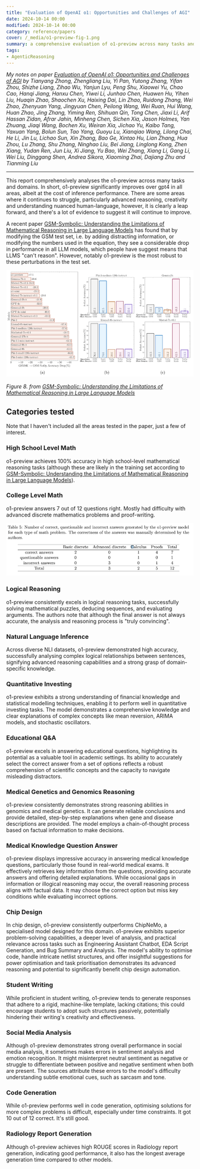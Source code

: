 ```yaml
---
title: "Evaluation of OpenAI o1: Opportunities and Challenges of AGI"
date: 2024-10-14 00:00
modified: 2024-10-14 00:00
category: reference/papers
cover: /_media/o1-preview-fig-1.png
summary: a comprehensive evaluation of o1-preview across many tasks and domains.
tags:
- AgenticReasoning
---
```


*My notes on paper [Evaluation of OpenAI o1: Opportunities and Challenges of AGI](https://arxiv.org/abs/2409.18486) by Tianyang Zhong, Zhengliang Liu, Yi Pan, Yutong Zhang, Yifan Zhou, Shizhe Liang, Zihao Wu, Yanjun Lyu, Peng Shu, Xiaowei Yu, Chao Cao, Hanqi Jiang, Hanxu Chen, Yiwei Li, Junhao Chen, Huawen Hu, Yihen Liu, Huaqin Zhao, Shaochen Xu, Haixing Dai, Lin Zhao, Ruidong Zhang, Wei Zhao, Zhenyuan Yang, Jingyuan Chen, Peilong Wang, Wei Ruan, Hui Wang, Huan Zhao, Jing Zhang, Yiming Ren, Shihuan Qin, Tong Chen, Jiaxi Li, Arif Hassan Zidan, Afrar Jahin, Minheng Chen, Sichen Xia, Jason Holmes, Yan Zhuang, Jiaqi Wang, Bochen Xu, Weiran Xia, Jichao Yu, Kaibo Tang, Yaxuan Yang, Bolun Sun, Tao Yang, Guoyu Lu, Xianqiao Wang, Lilong Chai, He Li, Jin Lu, Lichao Sun, Xin Zhang, Bao Ge, Xintao Hu, Lian Zhang, Hua Zhou, Lu Zhang, Shu Zhang, Ninghao Liu, Bei Jiang, Linglong Kong, Zhen Xiang, Yudan Ren, Jun Liu, Xi Jiang, Yu Bao, Wei Zhang, Xiang Li, Gang Li, Wei Liu, Dinggang Shen, Andrea Sikora, Xiaoming Zhai, Dajiang Zhu and Tianming Liu*

---

This report comprehensively analyses the o1-preview across many tasks and domains. In short, o1-preview significantly improves over gpt4 in all areas, albeit at the cost of inference performance. There are some areas where it continues to struggle, particularly advanced reasoning, creativity and understanding nuanced human-language, however, it is clearly a leap forward, and there's a lot of evidence to suggest it will continue to improve.

A recent paper [GSM-Symbolic: Understanding the Limitations of Mathematical Reasoning in Large Language Models](gsm-symbolic-understanding-the-limitations-of-mathematical-reasoning-in-large-language-models.md) has found that by modifying the GSM test set, i.e. by adding distracting information, or modifying the numbers used in the equation, they see a considerable drop in performance in all LLM models, which people have suggest means that LLMS "can't reason". However, notably o1-preview is the most robust to these perturbations in the test set.

![](../../_media/evaluation-of-openai-o1-opportunities-and-challenges-of-agi-fig8.png)

*Figure 8. from [GSM-Symbolic: Understanding the Limitations of Mathematical Reasoning in Large Language Models](gsm-symbolic-understanding-the-limitations-of-mathematical-reasoning-in-large-language-models.md)*

## Categories tested

Note that I haven't included all the areas tested in the paper, just a few of interest.

### High School Level Math

o1-preview achieves 100% accuracy in high school-level mathematical reasoning tasks (although these are likely in the training set according to [GSM-Symbolic: Understanding the Limitations of Mathematical Reasoning in Large Language Models](gsm-symbolic-understanding-the-limitations-of-mathematical-reasoning-in-large-language-models.md)).

### College Level Math

o1-preview answers 7 out of 12 questions right. Mostly had difficulty with advanced discrete mathematics problems and proof-writing.

![Table 5.](../../_media/evaluation-of-openai-o1-opportunities-and-challenges-of-agi-table-5.png)

### Logical Reasoning

o1-preview consistently excels in logical reasoning tasks, successfully solving mathematical puzzles, deducing sequences, and evaluating arguments. The authors note that although the final answer is not always accurate, the analysis and reasoning process is "truly convincing".

### Natural Language Inference

Across diverse NLI datasets, o1-preview demonstrated high accuracy, successfully analysing complex logical relationships between sentences, signifying advanced reasoning capabilities and a strong grasp of domain-specific knowledge.

### Quantitative Investing

o1-preview exhibits a strong understanding of financial knowledge and statistical modelling techniques, enabling it to perform well in quantitative investing tasks. The model demonstrates a comprehensive knowledge and clear explanations of complex concepts like mean reversion, ARIMA models, and stochastic oscillators.

### Educational Q&A

o1-preview excels in answering educational questions, highlighting its potential as a valuable tool in academic settings. Its ability to accurately select the correct answer from a set of options reflects a robust comprehension of scientific concepts and the capacity to navigate misleading distractors.

### Medical Genetics and Genomics Reasoning

o1-preview consistently demonstrates strong reasoning abilities in genomics and medical genetics. It can generate reliable conclusions and provide detailed, step-by-step explanations when gene and disease descriptions are provided. The model employs a chain-of-thought process based on factual information to make decisions.

### Medical Knowledge Question Answer

o1-preview displays impressive accuracy in answering medical knowledge questions, particularly those found in real-world medical exams. It effectively retrieves key information from the questions, providing accurate answers and offering detailed explanations. While occasional gaps in information or illogical reasoning may occur, the overall reasoning process aligns with factual data. It may choose the correct option but miss key conditions while evaluating incorrect options.

### Chip Design

In chip design, o1-preview consistently outperforms ChipNeMo, a specialised model designed for this domain. o1-preview exhibits superior problem-solving capabilities, a deeper level of analysis, and practical relevance across tasks such as Engineering Assistant Chatbot, EDA Script Generation, and Bug Summary and Analysis. The model's ability to optimise code, handle intricate netlist structures, and offer insightful suggestions for power optimisation and task prioritisation demonstrates its advanced reasoning and potential to significantly benefit chip design automation.

### Student Writing

While proficient in student writing, o1-preview tends to generate responses that adhere to a rigid, machine-like template, lacking citations; this could encourage students to adopt such structures passively, potentially hindering their writing's creativity and effectiveness.

### Social Media Analysis

Although o1-preview demonstrates strong overall performance in social media analysis, it sometimes makes errors in sentiment analysis and emotion recognition. It might misinterpret neutral sentiment as negative or struggle to differentiate between positive and negative sentiment when both are present. The sources attribute these errors to the model's difficulty understanding subtle emotional cues, such as sarcasm and tone.

### Code Generation

While o1-preview performs well in code generation, optimising solutions for more complex problems is difficult, especially under time constraints. It got 10 out of 12 correct. It's still good.

### Radiology Report Generation

Although o1-preview achieves high ROUGE scores in Radiology report generation, indicating good performance, it also has the longest average generation time compared to other models.
